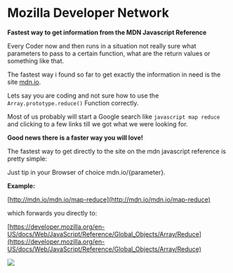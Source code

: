 # Mozilla Developer Network

**Fastest way to get information from the MDN Javascript Reference**

Every Coder now and then runs in a situation not really sure what parameters to pass to a certain function, what are the return values or something like that.

The fastest way i found so far to get exactly the information in need is the site [mdn.io](https://mdn.io).

Lets say you are coding and not sure how to use the `Array.prototype.reduce()` Function correctly.

Most of us probably will start a Google search like `javascript map reduce` and clicking to a few links till we got what we were looking for.

**Good news there is a faster way you will love!**

The fastest way to get directly to the site on the mdn javascript reference is pretty simple:

Just tip in your Browser of choice mdn.io/{parameter}.

**Example:**

[http://mdn.io/mdn.io/map-reduce](http://mdn.io/mdn.io/map-reduce)

which forwards you directly to:

[https://developer.mozilla.org/en-US/docs/Web/JavaScript/Reference/Global_Objects/Array/Reduce](https://developer.mozilla.org/en-US/docs/Web/JavaScript/Reference/Global_Objects/Array/Reduce)

![](http://i.giphy.com/KgmRDWE0k7h2U.gif)
